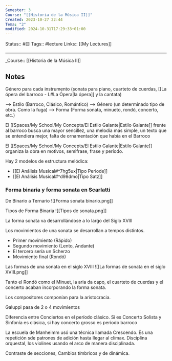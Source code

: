 ```yaml
---
Semester: 3
Course: "[[Historia de la Música II]]"
Created: 2023-10-27 22:44
Tema: "2"
modified: 2024-10-31T17:29:33+01:00
---
```

Status:: #🟨
Tags:: #lecture
Links:: [[My Lectures]]
___

\_Course::  [[Historia de la Música II]]

## Notes

Género para cada instrumento (sonata para piano, cuarteto de cuerdas, [[La ópera del barroco - L#La Ópera|la ópera]] y la cantata)

--> Estilo (Barroco, Clásico, Romántico)
--> Género (un determinado tipo de obra. Como la fuga)
--> Forma (Forma sonata, minueto, rondó, concerto, etc.)

El [[Spaces/My School/My Concepts/El Estilo Galante|Estilo Galante]] frente al barroco busca una mayor sencillez, una melodía más simple, un texto que se entendiera mejor, falta de ornamentación que había en el Barroco

El [[Spaces/My School/My Concepts/El Estilo Galante|Estilo Galante]] organiza la obra en motivos, semifrase, frase y período. 

Hay 2 modelos de estructura melódica:
- [[El Análisis Musical#^7hg5ux|Tipo Periode]]
- [[El Análisis Musical#^d98dmo|Tipo Satz]] 

### Forma binaria y forma sonata en Scarlatti

De Binario a Ternario
![[Forma sonata binario.png]]

Tipos de Forma Binaria
![[Tipos de sonata.png]]

La forma sonata va desarrollándose a lo largo del Siglo XVIII

Los movimientos de una sonata se desarrollan a tempos distintos.
- Primer movimiento (Rápido)
- Segundo movimiento (Lento, Andante)
- El tercero sería un Scherzo
- Movimiento final (Rondó)

Las formas de una sonata en el siglo XVIII
![[La formas de sonata en el siglo XVIII.png]]

Tanto el Rondó como el Minuet, la aria da capo, el cuarteto de cuerdas y el concerto acaban incorporando la forma sonata.

Los compositores componían para la aristocracia.

Galuppi pasa de 2 o 4 movimientos

Diferencia entre Conciertos en el período clásico. Si es Concerto Solista y Sinfonía es clásica, si hay concerto grosso es período barroco

La escuela de Manheimm usó una técnica llamada Crescendo. Es una repetición sde patrones de adición hasta llegar al clímax. Disciplina orquestal, los violines usando el arco de manera disciplinada.

Contraste de secciones, Cambios tímbricos y de dinámica.

